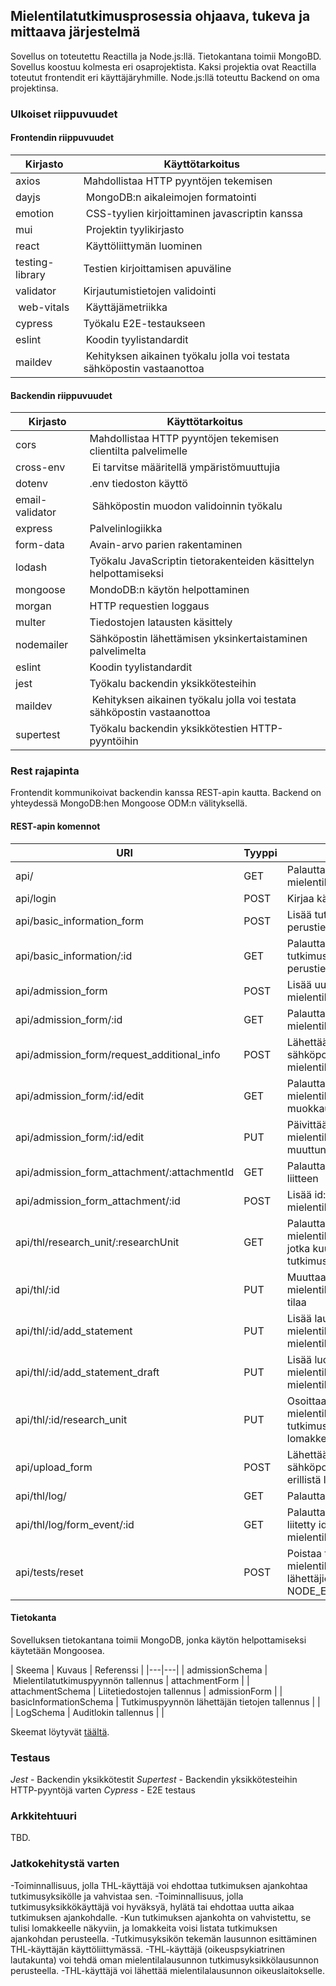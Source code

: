 ## Mielentilatutkimusprosessia ohjaava, tukeva ja mittaava järjestelmä

Sovellus on toteutettu Reactilla ja Node.js:llä. Tietokantana toimii MongoBD. Sovellus koostuu kolmesta eri osaprojektista. Kaksi projektia ovat Reactilla toteutut frontendit eri käyttäjäryhmille.  Node.js:llä toteuttu Backend on oma projektinsa.

### Ulkoiset riippuvuudet

#### Frontendin riippuvuudet

| Kirjasto | Käyttötarkoitus |
|---|---|
|axios | Mahdollistaa HTTP pyyntöjen tekemisen |
| dayjs | MongoDB:n aikaleimojen formatointi |
| emotion | CSS-tyylien kirjoittaminen javascriptin kanssa |
| mui | Projektin tyylikirjasto |
| react | Käyttöliittymän luominen |
| testing-library | Testien kirjoittamisen apuväline |
| validator | Kirjautumistietojen validointi |
| web-vitals | Käyttäjämetriikka |
| cypress | Työkalu E2E-testaukseen |
| eslint | Koodin tyylistandardit |
| maildev | Kehityksen aikainen työkalu jolla voi testata sähköpostin vastaanottoa |

#### Backendin riippuvuudet

| Kirjasto | Käyttötarkoitus |
|---|---|
| cors | Mahdollistaa HTTP pyyntöjen tekemisen clientilta palvelimelle |
| cross-env | Ei tarvitse määritellä ympäristömuuttujia |
| dotenv | .env tiedoston käyttö |
| email-validator | Sähköpostin muodon validoinnin työkalu |
| express | Palvelinlogiikka |
| form-data | Avain-arvo parien rakentaminen  |
| lodash | Työkalu JavaScriptin tietorakenteiden käsittelyn helpottamiseksi |
| mongoose | MondoDB:n käytön helpottaminen |
| morgan | HTTP requestien loggaus |
| multer | Tiedostojen latausten käsittely |
| nodemailer | Sähköpostin lähettämisen yksinkertaistaminen palvelimelta |
| eslint | Koodin tyylistandardit |
| jest | Työkalu backendin yksikkötesteihin |
| maildev | Kehityksen aikainen työkalu jolla voi testata sähköpostin vastaanottoa |
| supertest | Työkalu backendin yksikkötestien HTTP-pyyntöihin |



### Rest rajapinta

Frontendit kommunikoivat backendin kanssa REST-apin kautta. Backend on yhteydessä MongoDB:hen Mongoose ODM:n välityksellä.

#### REST-apin komennot

| URI | Tyyppi | Kuvaus |
|---|---|---|
| api/ | GET | Palauttaa kaikki mielentilatutkimuspyyntölomakkeet |
| api/login | POST | Kirjaa käyttäjän sisään |
| api/basic_information_form | POST | Lisää tutkimuspyynnön lähettäjän perustiedot |
| api/basic_information/:id | GET | Palauttaa id:tä vastaavan tutkimuspyynnön lähettäjän perustiedot |
| api/admission_form | POST | Lisää uuden mielentilatutkimuspyynnön |
| api/admission_form/:id | GET | Palauttaa id:tä vastaavan mielentilatutkimuspyyntölomakkeen |
| api/admission_form/request_additional_info | POST | Lähettää lisätietoja pyytävän sähköpostiviestin mielentilatutkimuspyynnön luojalle |
| api/admission_form/:id/edit | GET | Palauttaa id:tä vastaavan mielentilatutkimuspyyntölomakkeen muokkausta varten |
| api/admission_form/:id/edit | PUT | Päivittää id:tä vastaavan mielentilatutkimuspyyntölomakkeen muuttuneet kentät |
| api/admission_form_attachment/:attachmentId | GET | Palauttaa attachmentId:tä vastaavan liitteen |
| api/admission_form_attachment/:id | POST | Lisää id:tä vastaavaan mielentilatutkimuspyyntöön liitteen |
| api/thl/research_unit/:researchUnit | GET | Palauttaa kaikki mielentilatutkimuspyyntölomakkeet, jotka kuuluvat researchUnit:ille, eli tutkimusyksikölle |
| api/thl/:id | PUT | Muuttaa mielentilatutkimuspyyntölomakkeen tilaa |
| api/thl/:id/add_statement  | PUT | Lisää lausunnon mielentilatutkimuksesta mielentilatutkimuspyyntölomakkeelle |
| api/thl/:id/add_statement_draft | PUT | Lisää luonnoksen lausunnon mielentilatutkimuksesta mielentilatutkimuspyyntölomakkeelle |
| api/thl/:id/research_unit | PUT | Osoittaa mielentilatutkimuspyyntölomakkeelle tutkimusyksikön ja päivittää lomakkeen tilaa |
| api/upload_form | POST | Lähettää linkin sisältävän sähköpostin poliisille liitteiden erillistä lisäystä varten |
| api/thl/log/| GET | Palauttaa auditlogin |
| api/thl/log/form_event/:id| GET | Palauttaa audit log tapahtumat, jotka liitetty id:tä vastaavaan mielentilatutkimuspyyntöön |
| api/tests/reset | POST | Poistaa tietokannasta mielentilatutkimuspyynnöt, sekä lähettäjien perustiedot (kun NODE_ENV==='test') |

#### Tietokanta

Sovelluksen tietokantana toimii MongoDB, jonka käytön helpottamiseksi käytetään Mongoosea.

| Skeema | Kuvaus | Referenssi |
|---|---|
| admissionSchema | Mielentilatutkimuspyynnön tallennus | attachmentForm |
| attachmentSchema | Liitetiedostojen tallennus | admissionForm |
| basicInformationSchema | Tutkimuspyynnön lähettäjän tietojen tallennus | |
| LogSchema | Auditlokin tallennus | |

Skeemat löytyvät [täältä](https://github.com/ohtuprojekti-mielentilatutkimus-thl/mielentilatutkimus-thl/tree/main/backend/models).

### Testaus

*Jest* - Backendin yksikkötestit
*Supertest* - Backendin yksikkötesteihin HTTP-pyyntöjä varten
*Cypress* - E2E testaus

### Arkkitehtuuri

TBD.

### Jatkokehitystä varten

-Toiminnallisuus, jolla THL-käyttäjä voi ehdottaa tutkimuksen ajankohtaa tutkimusyksikölle ja vahvistaa sen.
-Toiminnallisuus, jolla tutkimusyksikkökäyttäjä voi hyväksyä, hylätä tai ehdottaa uutta aikaa tutkimuksen ajankohdalle.
-Kun tutkimuksen ajankohta on vahvistettu, se tulisi lomakkeelle näkyviin, ja lomakkeita voisi listata tutkimuksen ajankohdan perusteella.
-Tutkimusyksikön tekemän lausunnon esittäminen THL-käyttäjän käyttöliittymässä.
-THL-käyttäjä (oikeuspsykiatrinen lautakunta) voi tehdä oman mielentilalausunnon tutkimusyksikkölausunnon perusteella.
-THL-käyttäjä voi lähettää mielentilalausunnon oikeuslaitokselle.
